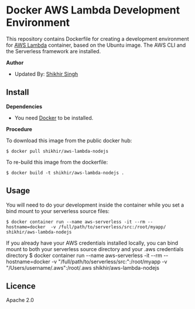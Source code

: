 # Docker AWS Lambda Development Environment

This repository contains Dockerfile for creating a development environment for [AWS Lambda](https://aws.amazon.com/lambda/)
container, based on the Ubuntu image. The AWS CLI and the Serverless framework are installed. 

**Author** 

* Updated By: [Shikhir Singh](http://www.shikhir.com/)

## Install

**Dependencies**

* You need [Docker](https://docker.com) to be installed.

**Procedure**

To download this image from the public docker hub:

	$ docker pull shikhir/aws-lambda-nodejs

To re-build this image from the dockerfile:

	$ docker build -t shikhir/aws-lambda-nodejs .

## Usage

You will need to do your development inside the container while you set a bind mount to your serverless source files:

	$ docker container run --name aws-serverless -it --rm --hostname=docker  -v /full/path/to/serverless/src:/root/myapp/ shikhir/aws-lambda-nodejs

If you already have your AWS credentials installed locally, you can bind mount to both your serverless source directory and your .aws credentials directory
	$ docker container run --name aws-serverless -it --rm --hostname=docker  -v "/full/path/to/serverless/src:":/root/myapp -v "/Users/username/.aws":/root/.aws shikhir/aws-lambda-nodejs
	
## Licence

Apache 2.0